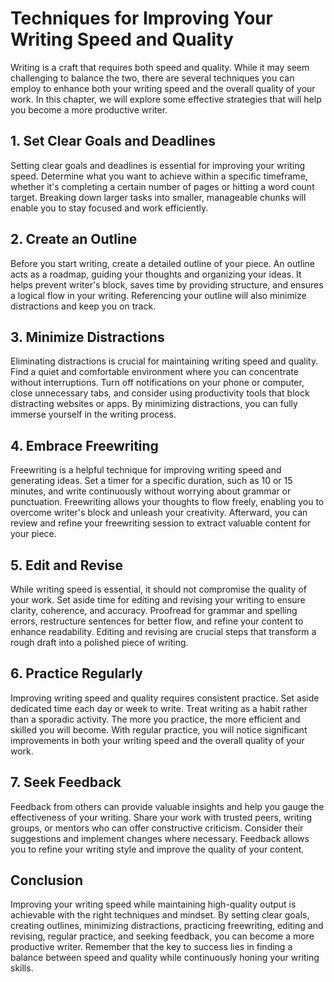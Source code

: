 Techniques for Improving Your Writing Speed and Quality
================================================================

Writing is a craft that requires both speed and quality. While it may seem challenging to balance the two, there are several techniques you can employ to enhance both your writing speed and the overall quality of your work. In this chapter, we will explore some effective strategies that will help you become a more productive writer.

1\. Set Clear Goals and Deadlines
--------------------------------

Setting clear goals and deadlines is essential for improving your writing speed. Determine what you want to achieve within a specific timeframe, whether it's completing a certain number of pages or hitting a word count target. Breaking down larger tasks into smaller, manageable chunks will enable you to stay focused and work efficiently.

2\. Create an Outline
--------------------

Before you start writing, create a detailed outline of your piece. An outline acts as a roadmap, guiding your thoughts and organizing your ideas. It helps prevent writer's block, saves time by providing structure, and ensures a logical flow in your writing. Referencing your outline will also minimize distractions and keep you on track.

3\. Minimize Distractions
------------------------

Eliminating distractions is crucial for maintaining writing speed and quality. Find a quiet and comfortable environment where you can concentrate without interruptions. Turn off notifications on your phone or computer, close unnecessary tabs, and consider using productivity tools that block distracting websites or apps. By minimizing distractions, you can fully immerse yourself in the writing process.

4\. Embrace Freewriting
----------------------

Freewriting is a helpful technique for improving writing speed and generating ideas. Set a timer for a specific duration, such as 10 or 15 minutes, and write continuously without worrying about grammar or punctuation. Freewriting allows your thoughts to flow freely, enabling you to overcome writer's block and unleash your creativity. Afterward, you can review and refine your freewriting session to extract valuable content for your piece.

5\. Edit and Revise
------------------

While writing speed is essential, it should not compromise the quality of your work. Set aside time for editing and revising your writing to ensure clarity, coherence, and accuracy. Proofread for grammar and spelling errors, restructure sentences for better flow, and refine your content to enhance readability. Editing and revising are crucial steps that transform a rough draft into a polished piece of writing.

6\. Practice Regularly
---------------------

Improving writing speed and quality requires consistent practice. Set aside dedicated time each day or week to write. Treat writing as a habit rather than a sporadic activity. The more you practice, the more efficient and skilled you will become. With regular practice, you will notice significant improvements in both your writing speed and the overall quality of your work.

7\. Seek Feedback
----------------

Feedback from others can provide valuable insights and help you gauge the effectiveness of your writing. Share your work with trusted peers, writing groups, or mentors who can offer constructive criticism. Consider their suggestions and implement changes where necessary. Feedback allows you to refine your writing style and improve the quality of your content.

Conclusion
----------

Improving your writing speed while maintaining high-quality output is achievable with the right techniques and mindset. By setting clear goals, creating outlines, minimizing distractions, practicing freewriting, editing and revising, regular practice, and seeking feedback, you can become a more productive writer. Remember that the key to success lies in finding a balance between speed and quality while continuously honing your writing skills.
